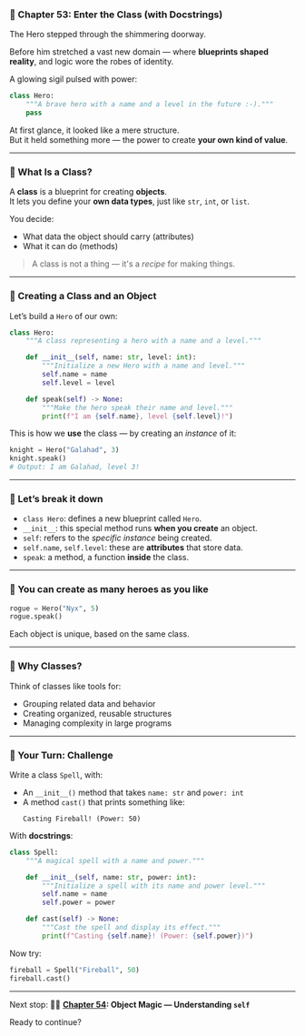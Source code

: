 ### 🧱 Chapter 53: Enter the Class (with Docstrings)

The Hero stepped through the shimmering doorway.

Before him stretched a vast new domain — where **blueprints shaped reality**, and logic wore the robes of identity.

A glowing sigil pulsed with power:

```python
class Hero:
    """A brave hero with a name and a level in the future :-)."""
    pass
```

At first glance, it looked like a mere structure.  
But it held something more — the power to create **your own kind of value**.

---

### 🧬 What Is a Class?

A **class** is a blueprint for creating **objects**.  
It lets you define your **own data types**, just like `str`, `int`, or `list`.

You decide:
- What data the object should carry (attributes)
- What it can do (methods)

> A class is not a thing — it's a *recipe* for making things.

---

### 🔨 Creating a Class and an Object

Let’s build a `Hero` of our own:

```python
class Hero:
    """A class representing a hero with a name and a level."""

    def __init__(self, name: str, level: int):
        """Initialize a new Hero with a name and level."""
        self.name = name
        self.level = level

    def speak(self) -> None:
        """Make the hero speak their name and level."""
        print(f"I am {self.name}, level {self.level}!")
```

This is how we **use** the class — by creating an *instance* of it:

```python
knight = Hero("Galahad", 3)
knight.speak()
# Output: I am Galahad, level 3!
```

---

### 🧩 Let’s break it down

- `class Hero`: defines a new blueprint called `Hero`.
- `__init__`: this special method runs **when you create** an object.
- `self`: refers to the *specific instance* being created.
- `self.name`, `self.level`: these are **attributes** that store data.
- `speak`: a method, a function **inside** the class.

---

### 🔁 You can create as many heroes as you like

```python
rogue = Hero("Nyx", 5)
rogue.speak()
```

Each object is unique, based on the same class.

---

### 🧠 Why Classes?

Think of classes like tools for:
- Grouping related data and behavior
- Creating organized, reusable structures
- Managing complexity in large programs

---

### 🎯 Your Turn: Challenge

Write a class `Spell`, with:

- An `__init__()` method that takes `name: str` and `power: int`
- A method `cast()` that prints something like:
  ```
  Casting Fireball! (Power: 50)
  ```

With **docstrings**:

```python
class Spell:
    """A magical spell with a name and power."""

    def __init__(self, name: str, power: int):
        """Initialize a spell with its name and power level."""
        self.name = name
        self.power = power

    def cast(self) -> None:
        """Cast the spell and display its effect."""
        print(f"Casting {self.name}! (Power: {self.power})")
```

Now try:

```python
fireball = Spell("Fireball", 50)
fireball.cast()
```

---

Next stop: 🧙‍♂️ **[Chapter 54](Chapter_53.md): Object Magic — Understanding `self`**

Ready to continue?

